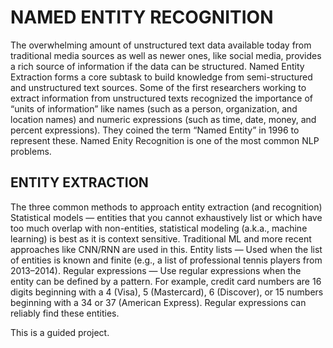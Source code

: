 # NAMED ENTITY RECOGNITION

The overwhelming amount of unstructured text data available today from traditional media sources as well as newer ones, like social media, provides a rich source of information if the data can be structured. Named Entity Extraction forms a core subtask to build knowledge from semi-structured and unstructured text sources. Some of the first researchers working to extract information from unstructured texts recognized the importance of “units of information” like names (such as a person, organization, and location names) and numeric expressions (such as time, date, money, and percent expressions). They coined the term “Named Entity” in 1996 to represent these. Named Enity Recognition is one of the most common NLP problems.

## ENTITY EXTRACTION

The three common methods to approach entity extraction (and recognition)
Statistical models — entities that you cannot exhaustively list or which have too much overlap with non-entities, statistical modeling (a.k.a., machine learning) is best as it is context sensitive. Traditional ML and more recent approaches like CNN/RNN are used in this.
Entity lists — Used when the list of entities is known and finite (e.g., a list of professional tennis players from 2013–2014).
Regular expressions — Use regular expressions when the entity can be defined by a pattern. For example, credit card numbers are 16 digits beginning with a 4 (Visa), 5 (Mastercard), 6 (Discover), or 15 numbers beginning with a 34 or 37 (American Express). Regular expressions can reliably find these entities.

This is a guided project.
